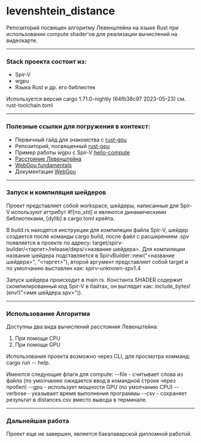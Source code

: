 # levenshtein_distance

Репозиторий посвящен алгоритму Левенштейна на языке Rust при использовании compute shader'ов для реализации вычислений на видеокарте. 

---

### Stack проекта состоит из:
* Spir-V
* wgpu
* Языка Rust и др. его библиотек

Используется версия cargo 1.71.0-nightly (64fb38c97 2023-05-23) см. rust-toolchain.toml

---

### Полезные ссылки для погружения в контекст:
* Первичный гайд для знакомства с [rust-gpu](https://rust-gpu.github.io/rust-gpu/book/platform-support.html)
* Репозиторий, посвященный [rust-gpu](https://github.com/Rust-GPU/rust-gpu?tab=readme-ov-file)
* Пример работы wgpu с Spir-V [hello-compute](https://github.com/gfx-rs/wgpu-rs/blob/master/examples/hello-compute/main.rs)
* [Расстояние Левенштейна](https://ru.wikipedia.org/wiki/Расстояние_Левенштейна#Формула)
* [WebGpu fundamentals](https://webgpufundamentals.org)
* Документация [WebGpu](https://www.w3.org/TR/webgpu/)

---
### Запуск и компиляция шейдеров

Проект представляет собой workspace, шейдеры, написанные для Spir-V используют аттрибут #![no_std] и являются динамическими библиотеками, [dylib] в cargo.toml крейта. 

В build.rs находятся инструкции для компиляции файла Spir-V, шейдер создается после команды cargo build, после файл с расширением .spv появляется в проекте по адресу: target/spirv-builder/<таргет>/release/deps/<название шейдера>. Для компиляции название шейдера подставляется в SpirvBuilder::new("<название шейдера>", "<таргет>"), второй аргумент представляет собой target и по умолчанию выставлен как: spirv-unknown-spv1.4

Запуск шейдера происходит в main.rs. Константа SHADER содержит скомпилированный код Spir-V в байтах, он выглядит как: include_bytes!(env!("<имя шейдера.spv>")).

---
### Использование Алгоритма

Доступны два вида вычислений расстояния Левенштейна: 
1. При помощи CPU
2. При помощи GPU

Использование проекта возможно через CLI, для просмотра комманд: cargo run -- help. 

Имеются следующие флаги для compute:
--file - считывает слова из файла (по умолчанию ожидается ввод в командной строке через пробел)
--gpu - использует мощности GPU (по умолчанию CPU)
--verbose - указывает время выполнения программы
--csv - сохраняет результат в distances.csv вместо вывода в терминале.

---
### Дальнейшая работа
Проект еще не завершен, является бакалаварской дипломной работой.